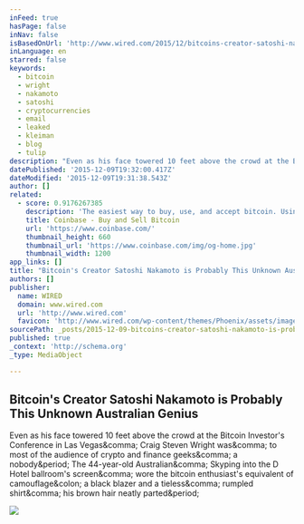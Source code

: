 ```yaml
---
inFeed: true
hasPage: false
inNav: false
isBasedOnUrl: 'http://www.wired.com/2015/12/bitcoins-creator-satoshi-nakamoto-is-probably-this-unknown-australian-genius/'
inLanguage: en
starred: false
keywords:
  - bitcoin
  - wright
  - nakamoto
  - satoshi
  - cryptocurrencies
  - email
  - leaked
  - kleiman
  - blog
  - tulip
description: "Even as his face towered 10 feet above the crowd at the Bitcoin Investor's Conference in Las Vegas, Craig Steven Wright was, to most of the audience of crypto and finance geeks, a nobody. The 44-year-old Australian, Skyping into the D Hotel ballroom's screen, wore the bitcoin enthusiast's equivalent of camouflage: a black blazer and a tieless, rumpled shirt, his brown hair neatly parted."
datePublished: '2015-12-09T19:32:00.417Z'
dateModified: '2015-12-09T19:31:38.543Z'
author: []
related:
  - score: 0.9176267385
    description: 'The easiest way to buy, use, and accept bitcoin. Using bitcoin has never been so safe and easy.'
    title: Coinbase - Buy and Sell Bitcoin
    url: 'https://www.coinbase.com/'
    thumbnail_height: 660
    thumbnail_url: 'https://www.coinbase.com/img/og-home.jpg'
    thumbnail_width: 1200
app_links: []
title: "Bitcoin's Creator Satoshi Nakamoto is Probably This Unknown Australian Genius"
authors: []
publisher:
  name: WIRED
  domain: www.wired.com
  url: 'http://www.wired.com'
  favicon: 'http://www.wired.com/wp-content/themes/Phoenix/assets/images/favicon.ico'
sourcePath: _posts/2015-12-09-bitcoins-creator-satoshi-nakamoto-is-probably-this-unknown.md
published: true
_context: 'http://schema.org'
_type: MediaObject

---
```

<article style=""><h1>Bitcoin's Creator Satoshi Nakamoto is Probably This Unknown Australian Genius</h1><p>Even as his face towered 10 feet above the crowd at the Bitcoin Investor's Conference in Las Vegas&amp;comma; Craig Steven Wright was&amp;comma; to most of the audience of crypto and finance geeks&amp;comma; a nobody&amp;period; The 44-year-old Australian&amp;comma; Skyping into the D Hotel ballroom's screen&amp;comma; wore the bitcoin enthusiast's equivalent of camouflage&amp;colon; a black blazer and a tieless&amp;comma; rumpled shirt&amp;comma; his brown hair neatly parted&amp;period;</p><img src="http://www.wired.com/wp-content/uploads/2015/11/bitcoin-face-black-F-1200x630.jpg" /></article>